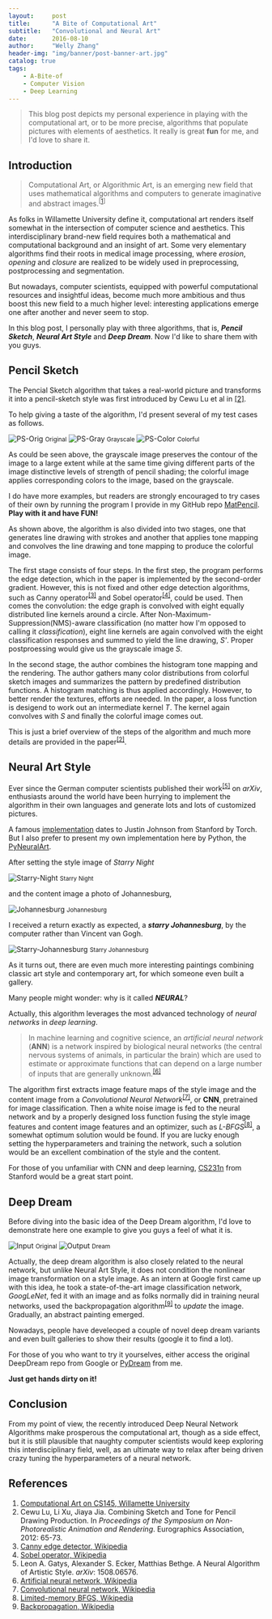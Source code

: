 ```yaml
---
layout:     post
title:      "A Bite of Computational Art"
subtitle:   "Convolutional and Neural Art"
date:       2016-08-10
author:     "Welly Zhang"
header-img: "img/banner/post-banner-art.jpg" 
catalog: true
tags:
    - A-Bite-of
    - Computer Vision
    - Deep Learning
---
```


> This blog post depicts my personal experience in playing with the computational art, or to be more precise, algorithms that populate pictures with elements of aesthetics. It really is great **fun** for me, and I'd love to share it.

## Introduction

> Computational Art, or Algorithmic Art, is an emerging new field that uses mathematical algorithms and computers to generate imaginative and abstract images.<sup>[[1](#ref1)]</sup> 

As folks in Willamette University define it, computational art renders itself somewhat in the intersection of computer science and aesthetics. This interdisciplinary brand-new field requires both a mathematical and computational background and an insight of art. Some very elementary algorithms find their roots in medical image processing, where *erosion*, *opening* and *closure* are realized to be widely used in preprocessing, postprocessing and segmentation.

But nowadays, computer scientists, equipped with powerful computational resources and insightful ideas, become much more ambitious and thus boost this new field to a much higher level: interesting applications emerge one after another and never seem to stop. 

In this blog post, I personally play with three algorithms, that is, ***Pencil Sketch***, ***Neural Art Style*** and ***Deep Dream***. Now I'd like to share them with you guys.

## Pencil Sketch

The Pencial Sketch algorithm that takes a real-world picture and transforms it into a pencil-sketch style was first introduced by Cewu Lu et al in [[2]](#ref2).

To help giving a taste of the algorithm, I'd present several of my test cases as follows.

![PS-Orig](https://github.com/WellyZhang/MatPencil/blob/master/inputs/demo.JPG?raw=true)
<small class="img-hint">Original</small>
![PS-Gray](https://github.com/WellyZhang/MatPencil/blob/master/outputs/demo2.jpg?raw=true)
<small class="img-hint">Grayscale</small>
![PS-Color](https://github.com/WellyZhang/MatPencil/blob/master/outputs/demo.jpg?raw=true)
<small class="img-hint">Colorful</small>
 
As could be seen above, the grayscale image preserves the contour of the image to a large extent while at the same time giving different parts of the image distinctive levels of strength of pencil shading; the colorful image applies corresponding colors to the image, based on the grayscale.

I do have more examples, but readers are strongly encouraged to try cases of their own by running the program I provide in my GitHub repo [MatPencil](https://github.com/WellyZhang/MatPencil). **Play with it and have FUN!**

As shown above, the algorithm is also divided into two stages, one that generates line drawing with strokes and another that applies tone mapping and convolves the line drawing and tone mapping to produce the colorful image.

The first stage consists of four steps. In the first step, the program performs the edge detection, which in the paper is implemented by the second-order gradient. However, this is not fixed and other edge detection algorithms, such as Canny operator<sup>[[3]](#ref3)</sup> and Sobel operator<sup>[[4]](#ref4)</sup>, could be used. Then comes the convolution: the edge graph is convolved with eight equally distributed line kernels around a circle. After Non-Maximum-Suppression(NMS)-aware classification (no matter how I'm opposed to calling it *classification*), eight line kernels are again convolved with the eight classification responses and summed to yield the line drawing, *S'*. Proper postproessing would give us the grayscale image *S*.

In the second stage, the author combines the histogram tone mapping and the rendering. The author gathers many color distributions from colorful sketch images and summarizes the pattern by predefined distribution functions. A histogram matching is thus applied accordingly. However, to better render the textures, efforts are needed. In the paper, a loss function is desigend to work out an intermediate kernel *T*. The kernel again convolves with *S* and finally the colorful image comes out. 

This is just a brief overview of the steps of the algorithm and much more details are provided in the paper<sup>[[2]](#ref2)</sup>.

## Neural Art Style

Ever since the German computer scientists published their work<sup>[[5]](#ref5)</sup> on *arXiv*, enthusiasts around the world have been hurrying to implement the algorithm in their own languages and generate lots and lots of customized pictures. 

A famous [implementation](https://github.com/jcjohnson/neural-style) dates to Justin Johnson from Stanford by Torch. But I also prefer to present my own implementation here by Python, the [PyNeuralArt](https://github.com/WellyZhang/PyNeuralArt).

After setting the style image of *Starry Night* 

![Starry-Night](https://github.com/WellyZhang/PyNeuralArt/blob/master/images/starry_night.jpg?raw=true) 
<small class="img-hint">Starry Night</small>

and the content image a photo of Johannesburg,
 
![Johannesburg](https://github.com/WellyZhang/PyNeuralArt/blob/master/images/johannesburg.jpg?raw=true)
<small class="img-hint">Johannesburg</small>

I received a return exactly as expected, a ***starry Johannesburg***, by the computer rather than Vincent van Gogh.

![Starry-Johannesburg](https://github.com/WellyZhang/PyNeuralArt/blob/master/images/starry_johannesburg.jpg?raw=true)
<small class="img-hint">Starry Johannesburg</small>

As it turns out, there are even much more interesting paintings combining classic art style and contemporary art, for which someone even built a gallery.

Many people might wonder: why is it called ***NEURAL***? 

Actually, this algorithm leverages the most advanced technology of *neural networks* in *deep learning*.

> In machine learning and cognitive science, an *artificial neural network* (**ANN**) is a network inspired by biological neural networks (the central nervous systems of animals, in particular the brain) which are used to estimate or approximate functions that can depend on a large number of inputs that are generally unknown.<sup>[[6]](#ref6)</sup>

The algorithm first extracts image feature maps of the style image and the content image from a *Convolutional Neural Network*<sup>[[7]](#ref7)</sup>, or **CNN**, pretrained for image classification. Then a white noise image is fed to the neural network and by a properly designed loss function fusing the style image features and content image features and an optimizer, such as *L-BFGS*<sup>[[8]](#ref8)</sup>, a somewhat optimum solution would be found. If you are lucky enough setting the hyperparameters and training the network, such a solution would be an excellent combination of the style and the content.

For those of you unfamiliar with CNN and deep learning, [CS231n](http://cs231n.stanford.edu/) from Stanford would be a great start point.

## Deep Dream

Before diving into the basic idea of the Deep Dream algorithm, I'd love to demonstrate here one example to give you guys a feel of what it is.

![Input](https://github.com/WellyZhang/PyDream/blob/master/examples/input.jpg?raw=true)
<small class="img-hint">Original</small>
![Output](https://github.com/WellyZhang/PyDream/blob/master/examples/output.jpg?raw=true)
<small class="img-hint">Dream</small>

Actually, the deep dream algorithm is also closely related to the neural network, but unlike Neural Art Style, it does not condition the nonlinear image transformation on a style image. As an intern at Google first came up with this idea, he took a state-of-the-art image classification network, *GoogLeNet*, fed it with an image and as folks normally did in training neural networks, used the backpropagation algorithm<sup>[[9]](#ref9)</sup> to *update* the image. Gradually, an abstract painting emerged.

Nowadays, people have develeoped a couple of novel deep dream variants and even built galleries to show their results (google it to find a lot).

For those of you who want to try it yourselves, either access the original DeepDream repo from Google or [PyDream](https://github.com/WellyZhang/PyDream) from me. 

**Just get hands dirty on it!**

## Conclusion

From my point of view, the recently introduced Deep Neural Network Algorithms make prosperous the computational art, though as a side effect, but it is still plausible that naughty computer scientists would keep exploring this interdisciplinary field, well, as an ultimate way to relax after being driven crazy tuning the hyperparameters of a neural network.

## References

1. <a id="ref1">[Computational Art on CS145, Willamette University](https://www.willamette.edu/~gorr/classes/cs145Fa10/AlgArtWeb/index.htm)</a>
2. <a id="ref2">Cewu Lu, Li Xu, Jiaya Jia. Combining Sketch and Tone for Pencil Drawing Production. In *Proceedings of the Symposium on Non-Photorealistic Animation and Rendering*. Eurographics Association, 2012: 65-73.</a>
3. <a id="ref3">[Canny edge detector, Wikipedia](https://en.wikipedia.org/wiki/Canny_edge_detector)</a>
4. <a id="ref4">[Sobel operator, Wikipedia](https://en.wikipedia.org/wiki/Sobel_operator)</a>
5. <a id="ref5">Leon A. Gatys, Alexander S. Ecker, Matthias Bethge. A Neural Algorithm of Artistic Style. *arXiv*: 1508.06576.</a>
6. <a id="ref6">[Artificial neural network, Wikipedia](https://en.wikipedia.org/wiki/Artificial_neural_network)</a>
7. <a id="ref7">[Convolutional neural network, Wikipedia](https://en.wikipedia.org/wiki/Convolutional_neural_network)</a>
8. <a id="ref8">[Limited-memory BFGS, Wikipedia](https://en.wikipedia.org/wiki/Limited-memory_BFGS)</a>
9. <a id="ref9">[Backpropagation, Wikipedia](https://en.wikipedia.org/wiki/Backpropagation)</a>

